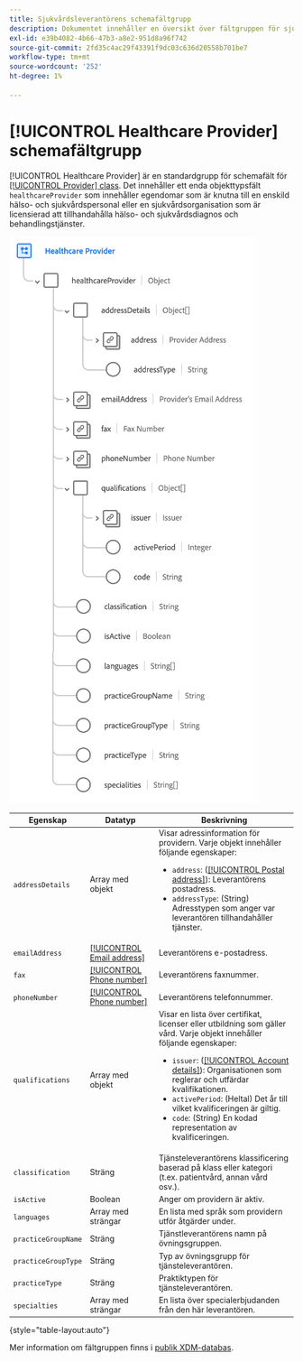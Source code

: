 ```yaml
---
title: Sjukvårdsleverantörens schemafältgrupp
description: Dokumentet innehåller en översikt över fältgruppen för sjukvårdsleverantörens schema.
exl-id: e39b4082-4b66-47b3-a8e2-951d8a96f742
source-git-commit: 2fd35c4ac29f43391f9dc03c636d20558b701be7
workflow-type: tm+mt
source-wordcount: '252'
ht-degree: 1%

---
```


# [!UICONTROL Healthcare Provider] schemafältgrupp

[!UICONTROL Healthcare Provider] är en standardgrupp för schemafält för [[!UICONTROL Provider] class](../../classes/provider.md). Det innehåller ett enda objekttypsfält `healthcareProvider` som innehåller egendomar som är knutna till en enskild hälso- och sjukvårdspersonal eller en sjukvårdsorganisation som är licensierad att tillhandahålla hälso- och sjukvårdsdiagnos och behandlingstjänster.

![](../../images/field-groups/healthcare-provider.png)

| Egenskap | Datatyp | Beskrivning |
| --- | --- | --- |
| `addressDetails` | Array med objekt | Visar adressinformation för providern. Varje objekt innehåller följande egenskaper: <ul><li>`address`: ([[!UICONTROL Postal address]](../../data-types/postal-address.md)): Leverantörens postadress.</li><li>`addressType`: (String) Adresstypen som anger var leverantören tillhandahåller tjänster.</li></ul> |
| `emailAddress` | [[!UICONTROL Email address]](../../data-types/email-address.md) | Leverantörens e-postadress. |
| `fax` | [[!UICONTROL Phone number]](../../data-types/phone-number.md) | Leverantörens faxnummer. |
| `phoneNumber` | [[!UICONTROL Phone number]](../../data-types/phone-number.md) | Leverantörens telefonnummer. |
| `qualifications` | Array med objekt | Visar en lista över certifikat, licenser eller utbildning som gäller vård. Varje objekt innehåller följande egenskaper: <ul><li>`issuer`: ([[!UICONTROL Account details]](../../data-types/account-details.md)): Organisationen som reglerar och utfärdar kvalifikationen.</li><li>`activePeriod`: (Heltal) Det år till vilket kvalificeringen är giltig.</li><li>`code`: (String) En kodad representation av kvalificeringen.</li></ul> |
| `classification` | Sträng | Tjänsteleverantörens klassificering baserad på klass eller kategori (t.ex. patientvård, annan vård osv.). |
| `isActive` | Boolean | Anger om providern är aktiv. |
| `languages` | Array med strängar | En lista med språk som providern utför åtgärder under. |
| `practiceGroupName` | Sträng | Tjänstleverantörens namn på övningsgruppen. |
| `practiceGroupType` | Sträng | Typ av övningsgrupp för tjänsteleverantören. |
| `practiceType` | Sträng | Praktiktypen för tjänsteleverantören. |
| `specialties` | Array med strängar | En lista över specialerbjudanden från den här leverantören. |

{style="table-layout:auto"}

Mer information om fältgruppen finns i [publik XDM-databas](https://github.com/adobe/xdm/blob/master/components/fieldgroups/provider/healthcare-provider-details.schema.json).
